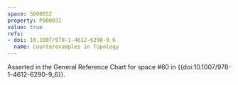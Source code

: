 ```yaml
---
space: S000052
property: P000031
value: true
refs:
- doi: 10.1007/978-1-4612-6290-9_6
  name: Counterexamples in Topology
---
```


Asserted in the General Reference Chart for space #60 in
{{doi:10.1007/978-1-4612-6290-9_6}}.
